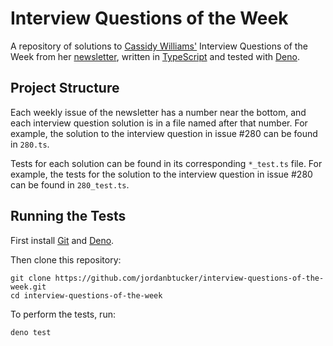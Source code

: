 # Interview Questions of the Week

A repository of solutions to [Cassidy Williams'] Interview Questions of the Week
from her [newsletter], written in [TypeScript] and tested with [Deno].

## Project Structure

Each weekly issue of the newsletter has a number near the bottom, and each
interview question solution is in a file named after that number. For example,
the solution to the interview question in issue #280 can be found in `280.ts`.

Tests for each solution can be found in its corresponding `*_test.ts` file. For
example, the tests for the solution to the interview question in issue #280 can
be found in `280_test.ts`.

## Running the Tests

First install [Git] and [Deno].

Then clone this repository:

```
git clone https://github.com/jordanbtucker/interview-questions-of-the-week.git
cd interview-questions-of-the-week
```

To perform the tests, run:

```
deno test
```

[Cassidy Williams']: https://cassidoo.co/
[Deno]: https://deno.land/
[Git]: https://git-scm.com/
[newsletter]: https://cassidoo.co/newsletter/
[TypeScript]: https://www.typescriptlang.org/
